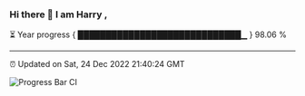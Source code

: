 ### Hi there 👋 I am Harry , 

⏳ Year progress { █████████████████████████████▁ } 98.06 %

---

⏰ Updated on Sat, 24 Dec 2022 21:40:24 GMT

![Progress Bar CI](https://github.com/duykhang68/duykhang68/workflows/Progress%20Bar%20CI/badge.svg)
